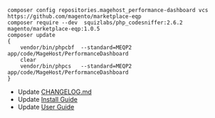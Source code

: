 ```
composer config repositories.magehost_performance-dashboard vcs https://github.com/magento/marketplace-eqp
composer require --dev  squizlabs/php_codesniffer:2.6.2  magento/marketplace-eqp:1.0.5
composer update
{
    vendor/bin/phpcbf  --standard=MEQP2  app/code/MageHost/PerformanceDashboard
    clear
    vendor/bin/phpcs   --standard=MEQP2  app/code/MageHost/PerformanceDashboard
}
```

* Update [CHANGELOG.md](https://github.com/magehost/performance-dashboard/blob/master/CHANGELOG.md)
* Update [Install Guide](https://docs.google.com/document/d/1wN75IXYpYvBBMdMdVLDbbsNS5itp1SdNB0Eysf1zj2M/)
* Update [User Guide](https://docs.google.com/document/d/1gLJVMtEORojexTtku7hn1PGVE1RRkGT2s6PoSZwYdZA/)
